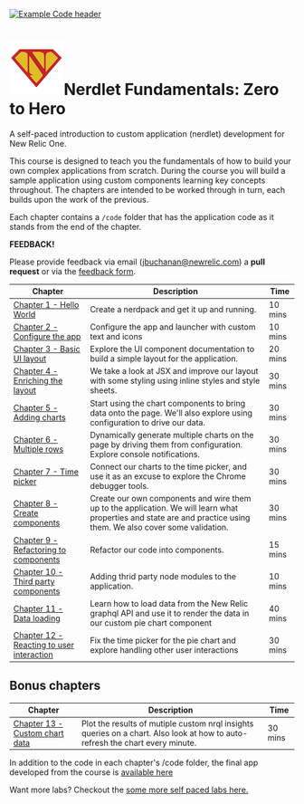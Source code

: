 [![Example Code header](https://github.com/newrelic/open-source-office/raw/master/examples/categories/images/Example_Code.png)](https://github.com/newrelic/open-source-office/blob/master/examples/categories/index.md#category-example-code)

# ![Hero](./resources/icon.png)Nerdlet Fundamentals: Zero to Hero

A self-paced introduction to custom application (nerdlet) development for New Relic One.

This course is designed to teach you the fundamentals of how to build your own complex applications from scratch. During the course you will build a sample application using custom components learning key concepts throughout. The chapters are intended to be worked through in turn, each builds upon the work of the previous. 

Each chapter contains a `/code` folder that has the application code as it stands from the end of the chapter.



**FEEDBACK!**

Please provide feedback via email (jbuchanan@newrelic.com) a **pull request** or via the [feedback form](https://forms.gle/STjad8z2YkdzwAWJA).




| Chapter                                                      | Description                                                  | Time    |
| ------------------------------------------------------------ | ------------------------------------------------------------ | ------- |
| [Chapter 1 - Hello World](./chapters/chapter-01)             | Create a nerdpack and get it up and running.                 | 10 mins |
| [Chapter 2 - Configure the app](./chapters/chapter-02)       | Configure the app and launcher with custom text and icons    | 10 mins |
| [Chapter 3 - Basic UI layout](./chapters/chapter-03)         | Explore the UI component documentation to build a simple layout for the application. | 20 mins |
| [Chapter 4 - Enriching the layout](./chapters/chapter-04)    | We take a look at JSX and improve our layout with some styling using inline styles and style sheets. | 30 mins |
| [Chapter 5 - Adding charts](./chapters/chapter-05)           | Start using the chart components to bring data onto the page. We'll also explore using configuration to drive our data. | 30 mins |
| [Chapter 6 - Multiple rows](./chapters/chapter-06)           | Dynamically generate multiple charts on the page by driving them from configuration. Explore console notifications. | 30 mins |
| [Chapter 7 - Time picker](./chapters/chapter-07)             | Connect our charts to the time picker, and use it as an excuse to explore the Chrome debugger tools. | 30 mins |
| [Chapter 8 - Create components](./chapters/chapter-08)       | Create our own components and wire them up to the application. We will learn what properties and state are and practice using them. We also cover some validation. | 30 mins |
| [Chapter 9 - Refactoring to components](./chapters/chapter-09) | Refactor our code into components.                           | 15 mins |
| [Chapter 10 - Third party components](./chapters/chapter-10) | Adding thrid party node modules to the application.          | 10 mins |
| [Chapter 11 - Data loading](./chapters/chapter-11)           | Learn how to load data from the New Relic graphql API and use it to render the data in our custom pie chart component | 40 mins |
| [Chapter 12 - Reacting to user interaction](./chapters/chapter-12) | Fix the time picker for the pie chart and explore handling other user interactions | 30 mins |



## Bonus chapters

| Chapter                                                 | Description                                                  | Time    |
| ------------------------------------------------------- | ------------------------------------------------------------ | ------- |
| [Chapter 13 - Custom chart data](./chapters/chapter-13) | Plot the results of mutiple custom nrql insights queries on a chart. Also look at how to auto-refresh the chart every minute. | 30 mins |



In addition to the code in each chapter's /code folder, the final app developed from the course is [available here](resources/nr1-zero-to-hero-app.zip)



Want more labs? Checkout the [some more self paced labs here.](https://github.com/newrelic/nr1-workshop)

